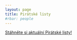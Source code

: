 ```yaml
---
layout: page
title: Pirátské listy
#rbar: people
---
```


[Stáhněte si aktuální Pirátské listy!](https://a.pirati.cz/jihomoravsky/pdf/PL_2020_JMK.pdf)
